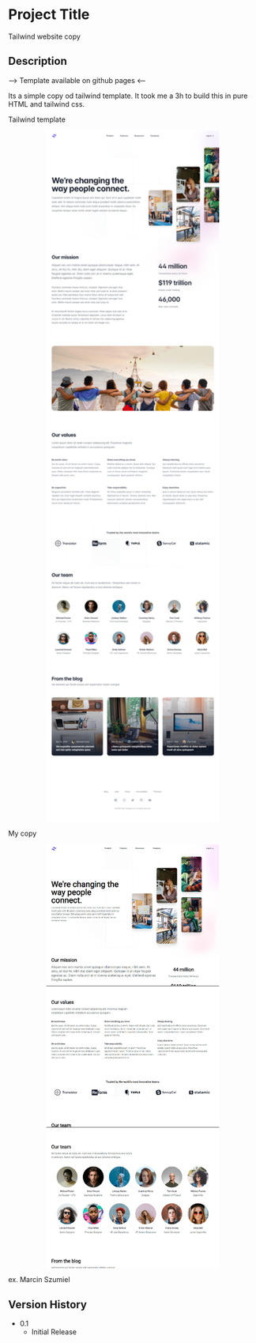 # Project Title

Tailwind website copy

## Description

--> Template available on github pages <--

Its a simple copy od tailwind template. It took me a 3h to build this in pure HTML and tailwind css.

Tailwind template
<div align="center">
        <img align="center" width="350" src="/docs/assets/avatar.png" alt="tailwind" />
</div>

My copy
<div align="center">
        <img align="center" width="350" src="/docs/assets/screen.jpg" alt="copy tailwind" />
</div>
<div align="center">
        <img align="center" width="350" src="/docs/assets/screen2.jpg" alt="copy tailwind" />
</div>
<div align="center">
        <img align="center" width="350" src="/docs/assets/screen3.jpg" alt="copy tailwind" />
</div>

ex. Marcin Szumiel

## Version History
* 0.1
    * Initial Release
